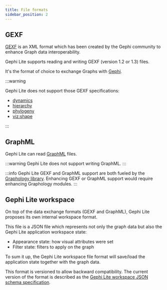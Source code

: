 ```yaml
---
title: File formats
sidebar_position: 2
---
```


## GEXF

[GEXF](https://gexf.net/) is an XML format which has been created by the Gephi community to enhance Graph data interoperability.

Gephi Lite supports reading and writing GEXF (version 1.2 or 1.3) files.

It's the format of choice to exchange Graphs with [Gephi](https://gephi.org/desktop).

:::warning

Gephi Lite does not support those GEXF specifications:

- [dynamics](https://gexf.net/dynamics.html)
- [hierarchy](https://gexf.net/hierarchy.html)
- [phylogeny](https://gexf.net/phylogeny.html)
- [viz:shape](https://gexf.net/viz.html)

:::

## GraphML

Gephi Lite can read [GraphML](http://graphml.graphdrawing.org/) files.

:::warning
Gephi Lite does not support writing GraphML.
:::

:::info
Gephi Lite GEXF and GraphML support are both fueled by the [Graphology library](https://graphology.github.io/standard-library/). Enhancing GEXF or GraphML support would require enhancing Graphology modules.
:::

## Gephi Lite workspace

On top of the data exchange formats (GEXF and GraphML), Gephi Lite proposes its own internal workspace format.

This file is a JSON file which represents not only the graph data but also the Gephi Lite application workspace state:

- Appearance state: how visual attributes were set
- Filter state: filters to apply on the graph

To sum it up, the Gephi Lite workspace file format will save/load the application state together with the graph data.

This format is versioned to allow backward compatibility. The current version of the format is described as the [Gephi Lite workspace JSON schema specification](https://gephi.org/gephi-lite/gephi-lite-format.schema.json).

<!-- HERE WE COULD ADD A WHICH FORMAT TO CHOSE SECTION WHERE WE SPEAK ABOUT CAPTION -->
